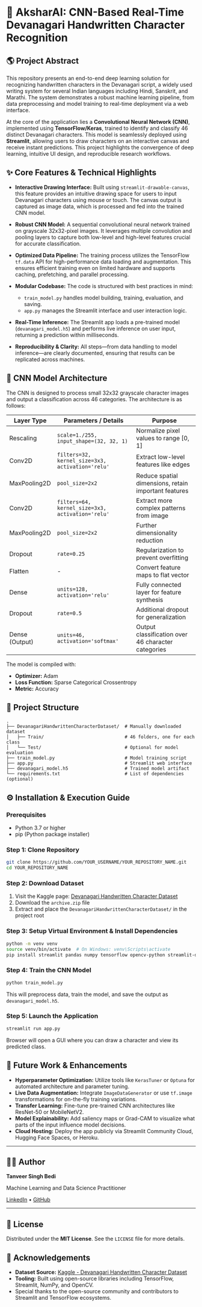 # 🧠 AksharAI: CNN-Based Real-Time Devanagari Handwritten Character Recognition

## 🌎 Project Abstract

This repository presents an end-to-end deep learning solution for recognizing handwritten characters in the Devanagari script, a widely used writing system for several Indian languages including Hindi, Sanskrit, and Marathi. The system demonstrates a robust machine learning pipeline, from data preprocessing and model training to real-time deployment via a web interface.

At the core of the application lies a **Convolutional Neural Network (CNN)**, implemented using **TensorFlow/Keras**, trained to identify and classify 46 distinct Devanagari characters. This model is seamlessly deployed using **Streamlit**, allowing users to draw characters on an interactive canvas and receive instant predictions. This project highlights the convergence of deep learning, intuitive UI design, and reproducible research workflows.

## ✨ Core Features & Technical Highlights

* **Interactive Drawing Interface:**
  Built using `streamlit-drawable-canvas`, this feature provides an intuitive drawing space for users to input Devanagari characters using mouse or touch. The canvas output is captured as image data, which is processed and fed into the trained CNN model.

* **Robust CNN Model:**
  A sequential convolutional neural network trained on grayscale 32x32-pixel images. It leverages multiple convolution and pooling layers to capture both low-level and high-level features crucial for accurate classification.

* **Optimized Data Pipeline:**
  The training process utilizes the TensorFlow `tf.data` API for high-performance data loading and augmentation. This ensures efficient training even on limited hardware and supports caching, prefetching, and parallel processing.

* **Modular Codebase:**
  The code is structured with best practices in mind:

  * `train_model.py` handles model building, training, evaluation, and saving.
  * `app.py` manages the Streamlit interface and user interaction logic.

* **Real-Time Inference:**
  The Streamlit app loads a pre-trained model (`devanagari_model.h5`) and performs live inference on user input, returning a prediction within milliseconds.

* **Reproducibility & Clarity:**
  All steps—from data handling to model inference—are clearly documented, ensuring that results can be replicated across machines.

## 🔧 CNN Model Architecture

The CNN is designed to process small 32x32 grayscale character images and output a classification across 46 categories. The architecture is as follows:

| Layer Type     | Parameters / Details                             | Purpose                                              |
| -------------- | ------------------------------------------------ | ---------------------------------------------------- |
| Rescaling      | `scale=1./255, input_shape=(32, 32, 1)`          | Normalize pixel values to range \[0, 1]              |
| Conv2D         | `filters=32, kernel_size=3x3, activation='relu'` | Extract low-level features like edges                |
| MaxPooling2D   | `pool_size=2x2`                                  | Reduce spatial dimensions, retain important features |
| Conv2D         | `filters=64, kernel_size=3x3, activation='relu'` | Extract more complex patterns from image             |
| MaxPooling2D   | `pool_size=2x2`                                  | Further dimensionality reduction                     |
| Dropout        | `rate=0.25`                                      | Regularization to prevent overfitting                |
| Flatten        | -                                                | Convert feature maps to flat vector                  |
| Dense          | `units=128, activation='relu'`                   | Fully connected layer for feature synthesis          |
| Dropout        | `rate=0.5`                                       | Additional dropout for generalization                |
| Dense (Output) | `units=46, activation='softmax'`                 | Output classification over 46 character categories   |

The model is compiled with:

* **Optimizer:** Adam
* **Loss Function:** Sparse Categorical Crossentropy
* **Metric:** Accuracy

## 📂 Project Structure

```
.
├── DevanagariHandwrittenCharacterDataset/  # Manually downloaded dataset
│   ├── Train/                              # 46 folders, one for each class
│   └── Test/                               # Optional for model evaluation
├── train_model.py                          # Model training script
├── app.py                                  # Streamlit web interface
├── devanagari_model.h5                     # Trained model artifact
└── requirements.txt                        # List of dependencies (optional)
```

## ⚙️ Installation & Execution Guide

### Prerequisites

* Python 3.7 or higher
* pip (Python package installer)

### Step 1: Clone Repository

```bash
git clone https://github.com/YOUR_USERNAME/YOUR_REPOSITORY_NAME.git
cd YOUR_REPOSITORY_NAME
```

### Step 2: Download Dataset

1. Visit the Kaggle page: [Devanagari Handwritten Character Dataset](https://www.kaggle.com/datasets/medahmedkrichen/devanagari-handwritten-character-datase)
2. Download the `archive.zip` file
3. Extract and place the `DevanagariHandwrittenCharacterDataset/` in the project root

### Step 3: Setup Virtual Environment & Install Dependencies

```bash
python -m venv venv
source venv/bin/activate  # On Windows: venv\Scripts\activate
pip install streamlit pandas numpy tensorflow opencv-python streamlit-drawable-canvas
```

### Step 4: Train the CNN Model

```bash
python train_model.py
```

This will preprocess data, train the model, and save the output as `devanagari_model.h5`.

### Step 5: Launch the Application

```bash
streamlit run app.py
```

Browser will open a GUI where you can draw a character and view its predicted class.

## 🤖 Future Work & Enhancements

* **Hyperparameter Optimization:** Utilize tools like `KerasTuner` or `Optuna` for automated architecture and parameter tuning.
* **Live Data Augmentation:** Integrate `ImageDataGenerator` or use `tf.image` transformations for on-the-fly training variations.
* **Transfer Learning:** Fine-tune pre-trained CNN architectures like ResNet-50 or MobileNetV2.
* **Model Explainability:** Add saliency maps or Grad-CAM to visualize what parts of the input influence model decisions.
* **Cloud Hosting:** Deploy the app publicly via Streamlit Community Cloud, Hugging Face Spaces, or Heroku.

---

## 👨‍💻 Author

**Tanveer Singh Bedi**

Machine Learning and Data Science Practitioner

[LinkedIn](https://www.linkedin.com/in/tanveer-singh-bedi-a8b811177) • [GitHub](https://github.com/tanveerbedi)

---

## 📄 License

Distributed under the **MIT License**. See the `LICENSE` file for more details.

## 🙏 Acknowledgements

* **Dataset Source:** [Kaggle - Devanagari Handwritten Character Dataset](https://www.kaggle.com/datasets/medahmedkrichen/devanagari-handwritten-character-datase)
* **Tooling:** Built using open-source libraries including TensorFlow, Streamlit, NumPy, and OpenCV.
* Special thanks to the open-source community and contributors to Streamlit and TensorFlow ecosystems.
